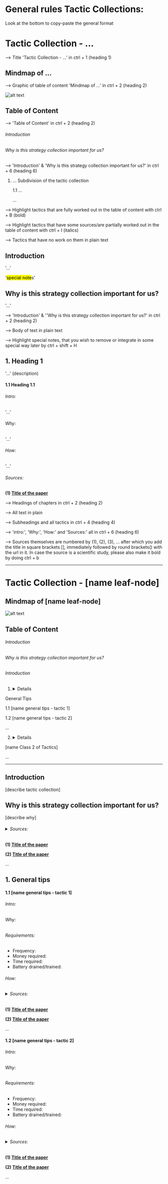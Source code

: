 # General rules Tactic Collections:

Look at the bottom to copy-paste the general format

# Tactic Collection - ...

--> Title 'Tactic Collection - ...' in ctrl + 1 (heading 1)

## Mindmap of ...

--> Graphic of table of content 'Mindmap of ...' in ctrl + 2 (heading 2)

![alt text]()

## Table of Content

--> 'Table of Content' in ctrl + 2 (heading 2)

###### Introduction

###### Why is this strategy collection important for us?

--> 'Introduction' & 'Why is this strategy collection important for us?' in ctrl + 6 (heading 6)

1. ... Subdivision of the tactic collection

   1.1 ...

   ...

--> Highlight tactics that are fully worked out in the table of content with ctrl + B (bold)

--> Highlight tactics that have some sources/are partially worked out in the table of content with ctrl + I (italics)

--> Tactics that have no work on them in plain text

## Introduction

'...'

'<mark>special note</mark>s'

## Why is this strategy collection important for us?

'...'

--> 'Introduction' & ''Why is this strategy collection important for us?' in ctrl + 2 (heading 2)

--> Body of text in plain text

--> Highlight special notes, that you wish to remove or integrate in some special way later by ctrl + shift + H

##

## 1. Heading 1

'...' (description)

#### 1.1 Heading 1.1

###### Intro:

'...'

###### Why:

'...'

###### How:

'...'

###### Sources:

**(1) [Title of the paper]()**

--> Headings of chapters in ctrl + 2 (heading 2)

--> All text in plain

--> Subheadings and all tactics in ctrl + 4 (heading 4)

--> 'intro:', 'Why:', 'How:' and 'Sources:' all in ctrl + 6 (heading 6)

--> Sources themselves are numbered by (1), (2), (3), ... after which you add the title in square brackets [], immediately followed by round brackets() with the url in it. In case the source is a scientific study, please also make it bold by doing ctrl + b


---

# Tactic Collection - [name leaf-node]

## Mindmap of [name leaf-node]

![alt text]()

## Table of Content
###### Introduction
###### Why is this strategy collection important for us?

###### Introduction

1. <details>
<summary>General Tips</summary>

1.1 [name general tips - tactic 1]

1.2 [name general tips - tactic 2]

...

</details>



2. <details>
<summary> [name Class 2 of Tactics] </summary>



</details>

...



---
## Introduction
[describe tactic collection]
## Why is this strategy collection important for us?
[describe why]
###### <details><summary> Sources: </summary>

**(1) [Title of the paper]()**

**(2) [Title of the paper]()**

...

</details>


## 1. General tips
#### 1.1 [name general tips - tactic 1]
###### Intro:
###### Why:
###### Requirements:
- Frequency:
- Money required:
- Time required:
- Battery drained/trained:

###### How:
###### <details><summary> Sources: </summary>

**(1) [Title of the paper]()**

**(2) [Title of the paper]()**

...

</details>

#### 1.2 [name general tips - tactic 2]
###### Intro:
###### Why:
###### Requirements:
- Frequency:
- Money required:
- Time required:
- Battery drained/trained:

###### How:
###### <details><summary> Sources: </summary>

**(1) [Title of the paper]()**

**(2) [Title of the paper]()**

...

</details>
